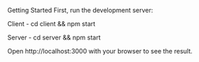 Getting Started
First, run the development server:

Client -
cd client && npm start

Server -
cd server && npm start

Open http://localhost:3000 with your browser to see the result.
